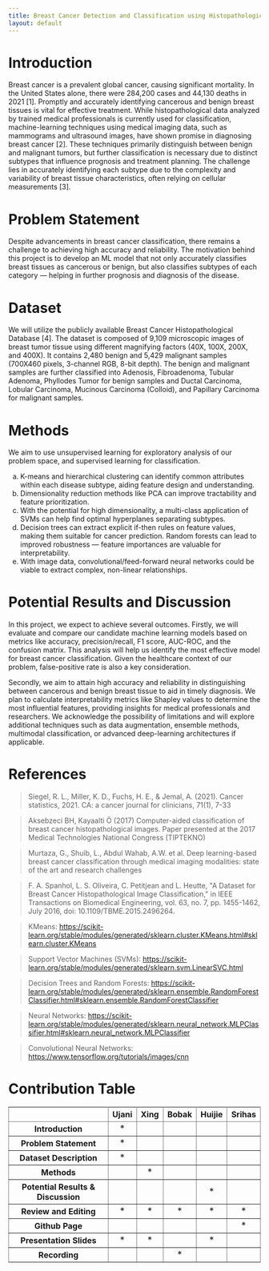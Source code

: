 ```yaml
---
title: Breast Cancer Detection and Classification using Histopathological Images (Group 5)
layout: default
---
```

# Introduction
Breast cancer is a prevalent global cancer, causing significant mortality. In the United States alone, there were 284,200 cases and 44,130 deaths in 2021 [1]. Promptly and accurately identifying cancerous and benign breast tissues is vital for effective treatment. While histopathological data analyzed by trained medical professionals is currently used for classification, machine-learning techniques using medical imaging data, such as mammograms and ultrasound images, have shown promise in diagnosing breast cancer [2]. These techniques primarily distinguish between benign and malignant tumors, but further classification is necessary due to distinct subtypes that influence prognosis and treatment planning. The challenge lies in accurately identifying each subtype due to the complexity and variability of breast tissue characteristics, often relying on cellular measurements [3].

# Problem Statement
Despite advancements in breast cancer classification, there remains a challenge to achieving high accuracy and reliability. The motivation behind this project is to develop an ML model that not only accurately classifies breast tissues as cancerous or benign, but also classifies subtypes of each category &mdash; helping in further prognosis and diagnosis of the disease. 

# Dataset
We will utilize the publicly available Breast Cancer Histopathological Database [4]. The dataset is composed of 9,109 microscopic images of breast tumor tissue using different magnifying factors (40X, 100X, 200X, and 400X). It contains 2,480 benign and 5,429 malignant samples (700X460 pixels, 3-channel RGB, 8-bit depth). The benign and malignant samples are further classified into Adenosis, Fibroadenoma, Tubular Adenoma, Phyllodes Tumor for benign samples and Ductal Carcinoma, Lobular Carcinoma, Mucinous Carcinoma (Colloid), and Papillary Carcinoma for malignant samples.

# Methods
We aim to use unsupervised learning for exploratory analysis of our problem space, and supervised learning for classification.
<ol type='a'> 
<li> K-means and hierarchical clustering can identify common attributes within each disease subtype, aiding feature design and understanding. </li>
<li> Dimensionality reduction methods like PCA can improve tractability and feature prioritization. </li>
<li> With the potential for high dimensionality, a multi-class application of SVMs can help find optimal hyperplanes separating subtypes. </li>
<li> Decision trees can extract explicit if-then rules on feature values, making them suitable for cancer prediction. Random forests can lead to improved robustness &mdash; feature importances are valuable for interpretability. </li>
<li> With image data, convolutional/feed-forward neural networks could be viable to extract complex, non-linear relationships. </li>
</ol>

# Potential Results and Discussion
In this project, we expect to achieve several outcomes. Firstly, we will evaluate and compare our candidate machine learning models based on metrics like accuracy, precision/recall, F1 score, AUC-ROC, and the confusion matrix. This analysis will help us identify the most effective model for breast cancer classification. Given the healthcare context of our problem, false-positive rate is also a key consideration.

Secondly, we aim to attain high accuracy and reliability in distinguishing between cancerous and benign breast tissue to aid in timely diagnosis. We plan to calculate interpretability metrics like Shapley values to determine the most influential features, providing insights for medical professionals and researchers. We acknowledge the possibility of limitations and will explore additional techniques such as data augmentation, ensemble methods, multimodal classification, or advanced deep-learning architectures if applicable.

# References

> Siegel, R. L., Miller, K. D., Fuchs, H. E., & Jemal, A. (2021). Cancer statistics, 2021. CA: a cancer journal for clinicians, 71(1), 7-33

> Aksebzeci BH, Kayaalti Ö (2017) Computer-aided classification of breast cancer histopathological images. Paper presented at the 2017 Medical Technologies National Congress (TIPTEKNO)

> Murtaza, G., Shuib, L., Abdul Wahab, A.W. et al. Deep learning-based breast cancer classification through medical imaging modalities: state of the art and research challenges

> F. A. Spanhol, L. S. Oliveira, C. Petitjean and L. Heutte, "A Dataset for Breast Cancer Histopathological Image Classification," in IEEE Transactions on Biomedical Engineering, vol. 63, no. 7, pp. 1455-1462, July 2016, doi: 10.1109/TBME.2015.2496264.

> KMeans: https://scikit-learn.org/stable/modules/generated/sklearn.cluster.KMeans.html#sklearn.cluster.KMeans

> Support Vector Machines (SVMs): https://scikit-learn.org/stable/modules/generated/sklearn.svm.LinearSVC.html

> Decision Trees and Random Forests: https://scikit-learn.org/stable/modules/generated/sklearn.ensemble.RandomForestClassifier.html#sklearn.ensemble.RandomForestClassifier

> Neural Networks: https://scikit-learn.org/stable/modules/generated/sklearn.neural_network.MLPClassifier.html#sklearn.neural_network.MLPClassifier

> Convolutional Neural Networks: https://www.tensorflow.org/tutorials/images/cnn

# Contribution Table

<table rules="all">
  <thead>
    <tr>
      <th></th>
      <th style="text-align: center"> Ujani </th>
      <th style="text-align: center"> Xing </th>
      <th style="text-align: center"> Bobak </th>
      <th style="text-align: center"> Huijie </th>
      <th style="text-align: center"> Srihas </th>
    </tr>
  </thead>
  <tbody>
    <tr>
      <th style="text-align: center">Introduction</th>
      <td style="text-align: center"><font size="+1">*</font></td>
      <td style="text-align: center"><font size="+1"></font></td>
      <td style="text-align: center"><font size="+1"></font></td>
      <td style="text-align: center"><font size="+1"></font></td>
      <td style="text-align: center"><font size="+1"></font></td>
    </tr>
    <tr>
      <th style="text-align: center">Problem Statement</th>
      <td style="text-align: center"><font size="+1">*</font></td>
      <td style="text-align: center"><font size="+1"></font></td>
      <td style="text-align: center"><font size="+1"></font></td>
      <td style="text-align: center"><font size="+1"></font></td>
      <td style="text-align: center"><font size="+1"></font></td>
    </tr>
    <tr>
      <th style="text-align: center">Dataset Description</th>
      <td style="text-align: center"><font size="+1">*</font></td>
      <td style="text-align: center"><font size="+1"></font></td>
      <td style="text-align: center"><font size="+1"></font></td>
      <td style="text-align: center"><font size="+1"></font></td>
      <td style="text-align: center"><font size="+1"></font></td>
    </tr>
    <tr>
      <th style="text-align: center">Methods</th>
      <td style="text-align: center"><font size="+1"></font></td>
      <td style="text-align: center"><font size="+1">*</font></td>
      <td style="text-align: center"><font size="+1"></font></td>
      <td style="text-align: center"><font size="+1"></font></td>
      <td style="text-align: center"><font size="+1"></font></td>
    </tr>
    <tr>
      <th style="text-align: center">Potential Results & Discussion</th>
      <td style="text-align: center"><font size="+1"></font></td>
      <td style="text-align: center"><font size="+1"></font></td>
      <td style="text-align: center"><font size="+1"></font></td>
      <td style="text-align: center"><font size="+1">*</font></td>
      <td style="text-align: center"><font size="+1"></font></td>
    </tr>
    <tr>
      <th style="text-align: center">Review and Editing</th>
      <td style="text-align: center"><font size="+1">*</font></td>
      <td style="text-align: center"><font size="+1">*</font></td>
      <td style="text-align: center"><font size="+1">*</font></td>
      <td style="text-align: center"><font size="+1">*</font></td>
      <td style="text-align: center"><font size="+1">*</font></td>
    </tr>
    <tr>
      <th style="text-align: center">Github Page</th>
      <td style="text-align: center"><font size="+1"></font></td>
      <td style="text-align: center"><font size="+1"></font></td>
      <td style="text-align: center"><font size="+1"></font></td>
      <td style="text-align: center"><font size="+1"></font></td>
      <td style="text-align: center"><font size="+1">*</font></td>
    </tr>
    <tr>
      <th style="text-align: center">Presentation Slides</th>
      <td style="text-align: center"><font size="+1">*</font></td>
      <td style="text-align: center"><font size="+1">*</font></td>
      <td style="text-align: center"><font size="+1"></font></td>
      <td style="text-align: center"><font size="+1">*</font></td>
      <td style="text-align: center"><font size="+1"></font></td>
    </tr>
        <tr>
      <th style="text-align: center">Recording</th>
      <td style="text-align: center"><font size="+1"></font></td>
      <td style="text-align: center"><font size="+1"></font></td>
      <td style="text-align: center"><font size="+1">*</font></td>
      <td style="text-align: center"><font size="+1"></font></td>
      <td style="text-align: center"><font size="+1"></font></td>
    </tr>
  </tbody>
</table>
